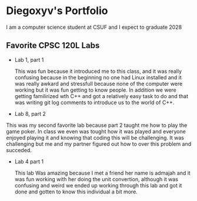 # Diegoxyv's Portfolio 

I am a computer science student at CSUF and I expect to graduate 2028

## Favorite CPSC 120L Labs
* Lab 1, part 1

  This was fun because it introduced me to this class, and it was really confusing because in the beginning no one had Linux installed and it was really awkard and stressfull because none of the computer were working but it was fun getting to know people. In addition we were getting familirized wth C++ and got a relatively easy task to do and that was writing git log comments to introduce us to the world of C++. 


* Lab 8, part 2

This was my second favorite lab because part 2 taught me how to play the game poker. In class we even was tought how it was played and everyone enjoyed playing it and knowing that coding this will be challenging. It was challenging but me and my partner figured out how to over this problem and succeded. 

* Lab 4 part 1

   This lab Was amazing because I met a friend her name is admajah and it was fun working with her doing the unit convertion, although it was confusing and weird we ended up working through this lab and got it done and gotten to know this individual a bit more. 
